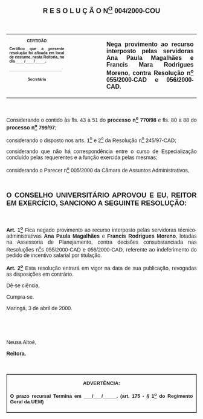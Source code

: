 <BODY>

<FONT FACE="Arial" SIZE=4><P ALIGN="CENTER"></P>
<B><P ALIGN="CENTER">R E S O L U &Ccedil; &Atilde; O  N<U><SUP>O</U></SUP>  004/2000-COU</P>
</B></FONT><FONT FACE="Arial">
<P>&nbsp;</P></FONT>
<TABLE CELLSPACING=0 BORDER=0 CELLPADDING=7 WIDTH=612>
<TR><TD WIDTH="32%" VALIGN="TOP">
<B><FONT FACE="Arial" SIZE=1><P ALIGN="CENTER">CERTID&Atilde;O</P>
<P ALIGN="JUSTIFY">   Certifico que a presente resolu&ccedil;&atilde;o foi afixada em local de costume, nesta Reitoria, no dia ____/____/_____.</P>
<P ALIGN="JUSTIFY"></P>
<P ALIGN="JUSTIFY">_________________________</P>
<P ALIGN="CENTER">Secret&aacute;ria</B></FONT></TD>
<TD WIDTH="19%" VALIGN="TOP">&nbsp;</TD>
<TD WIDTH="49%" VALIGN="TOP">
<B><FONT FACE="Arial"><P ALIGN="JUSTIFY">Nega provimento ao recurso interposto pelas servidoras Ana Paula Magalh&atilde;es e Francis Mara Rodrigues Moreno, contra Resolu&ccedil;&atilde;o n<U><SUP>o</U></SUP> 055/2000-CAD e 056/2000-CAD.</B></FONT></TD>
</TR>
</TABLE>

<FONT FACE="Arial">
<P>&nbsp;</P>
<P ALIGN="JUSTIFY">&#9;Considerando o contido &agrave;s fls. 43 a 51 do <B>processo n<U><SUP>o</U></SUP> 770/98</B> e fls. 80 a 88 do <B>processo n<U><SUP>o</U></SUP> 799/97</B>;</P>
<P ALIGN="JUSTIFY">&#9;considerando o disposto nos arts. 1<U><SUP>o</U></SUP> e 2<U><SUP>o</U></SUP> da Resolu&ccedil;&atilde;o n<U><SUP>o</U></SUP> 245/97-CAD;</P>
<P ALIGN="JUSTIFY">&#9;considerando que n&atilde;o h&aacute; correspond&ecirc;ncia entre o curso de Especializa&ccedil;&atilde;o conclu&iacute;do pelas requerentes e a fun&ccedil;&atilde;o exercida pelas mesmas;</P>
<P ALIGN="JUSTIFY">&#9;considerando o Parecer n<U><SUP>o</U></SUP> 005/2000 da C&acirc;mara de Assuntos Administrativos,</P>
<P ALIGN="JUSTIFY"></P>
<P ALIGN="JUSTIFY">&nbsp;</P>
</FONT><B><FONT FACE="Arial" SIZE=4><P ALIGN="JUSTIFY">O CONSELHO UNIVERSIT&Aacute;RIO APROVOU E EU, REITOR EM EXERC&Iacute;CIO, SANCIONO A SEGUINTE RESOLU&Ccedil;&Atilde;O:</P>
</B></FONT><FONT FACE="Arial"><P ALIGN="JUSTIFY"></P>
<P ALIGN="JUSTIFY">&nbsp;</P>
<P ALIGN="JUSTIFY">&#9;<B>Art. 1<U><SUP>o</B></U></SUP> Fica negado provimento ao recurso interposto pelas servidoras t&eacute;cnico-administrativas <B>Ana Paula Magalh&atilde;es </B>e <B>Francis Rodrigues Moreno</B>, lotadas na Assessoria de Planejamento, contra decis&otilde;es consubstanciada nas Resolu&ccedil;&otilde;es n<U><SUP>o</U>s</SUP> 055/2000-CAD e 056/2000-CAD, referente ao indeferimento do pedido de incentivo salarial por titula&ccedil;&atilde;o.</P>
<P ALIGN="JUSTIFY">&#9;<B>Art. 2<U><SUP>o</B></U></SUP> Esta resolu&ccedil;&atilde;o entrar&aacute; em vigor na data de sua publica&ccedil;&atilde;o, revogadas as disposi&ccedil;&otilde;es em contr&aacute;rio.</P>
<P>&#9;D&ecirc;-se ci&ecirc;ncia.</P>
<P>&#9;Cumpra-se.</P>

<P ALIGN="JUSTIFY">Maring&aacute;, 3 de abril de 2000.</P>
<P ALIGN="JUSTIFY"></P>
<P ALIGN="JUSTIFY">&nbsp;</P>
<P ALIGN="JUSTIFY">&nbsp;</P>
<P ALIGN="JUSTIFY">Neusa Alto&eacute;,</P>
<B><P ALIGN="JUSTIFY">Reitora.</P>
</B><P ALIGN="JUSTIFY"></P>
<P ALIGN="JUSTIFY">&nbsp;</P></FONT>
<TABLE BORDER CELLSPACING=1 CELLPADDING=4 WIDTH=212>
<TR><TD VALIGN="TOP">
<B><FONT FACE="Arial" SIZE=2><P ALIGN="CENTER">ADVERT&Ecirc;NCIA:</P>
<P ALIGN="JUSTIFY">O prazo recursal Termina em ___/___/_____. (art. 175 - § 1<U><SUP>o</U></SUP> do Regimento Geral da UEM)</B></FONT></TD>
</TR>
</TABLE>

<FONT FACE="Arial"><P ALIGN="JUSTIFY"></P>
</FONT><FONT SIZE=2><P>&nbsp;</P>
<P>&nbsp;</P></FONT></BODY>
